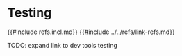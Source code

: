 # Testing

{{#include refs.incl.md}}
{{#include ../../refs/link-refs.md}}

<div class="hidden">
TODO: expand
link to dev tools testing
</div>
